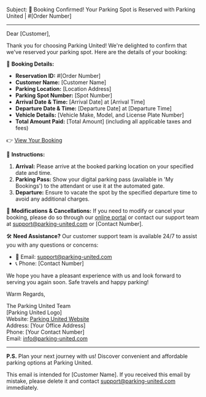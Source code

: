 Subject: 🚗 Booking Confirmed! Your Parking Spot is Reserved with Parking United | #[Order Number]

---

Dear [Customer],

Thank you for choosing Parking United! We're delighted to confirm that we've reserved your parking spot. Here are the details of your booking:

🔖 **Booking Details:**

- **Reservation ID:** #[Order Number]
- **Customer Name:** [Customer Name]
- **Parking Location:** [Location Address]
- **Parking Spot Number:** [Spot Number]
- **Arrival Date & Time:** [Arrival Date] at [Arrival Time]
- **Departure Date & Time:** [Departure Date] at [Departure Time]
- **Vehicle Details:** [Vehicle Make, Model, and License Plate Number]
- **Total Amount Paid:** [Total Amount] (including all applicable taxes and fees)

👉 [View Your Booking](http://parking-united.com/mybookings)

📝 **Instructions:**

1. **Arrival:** Please arrive at the booked parking location on your specified date and time.
2. **Parking Pass:** Show your digital parking pass (available in 'My Bookings') to the attendant or use it at the automated gate.
3. **Departure:** Ensure to vacate the spot by the specified departure time to avoid any additional charges.

🔁 **Modifications & Cancellations:**
If you need to modify or cancel your booking, please do so through our [online portal](http://parking-united.com/mybookings) or contact our support team at support@parking-united.com or [Contact Number].

🛠 **Need Assistance?**
Our customer support team is available 24/7 to assist you with any questions or concerns:

- 📧 Email: support@parking-united.com
- 📞 Phone: [Contact Number]

We hope you have a pleasant experience with us and look forward to serving you again soon. Safe travels and happy parking!

Warm Regards,

The Parking United Team  
[Parking United Logo]  
Website: [Parking United Website](http://parking-united.com)  
Address: [Your Office Address]  
Phone: [Your Contact Number]  
Email: info@parking-united.com

---

**P.S.** Plan your next journey with us! Discover convenient and affordable parking options at Parking United.

This email is intended for [Customer Name]. If you received this email by mistake, please delete it and contact support@parking-united.com immediately.
